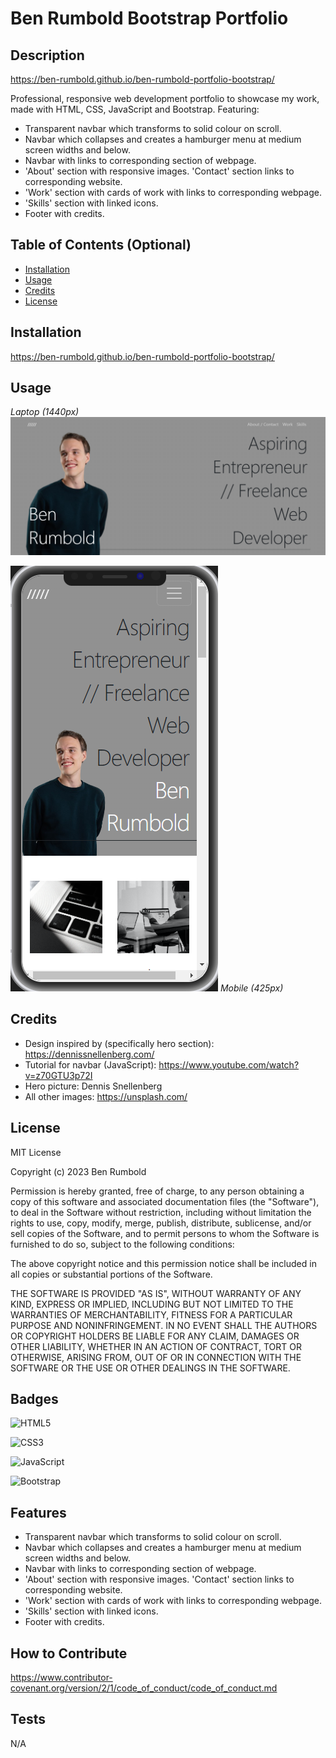 # Ben Rumbold Bootstrap Portfolio

## Description

https://ben-rumbold.github.io/ben-rumbold-portfolio-bootstrap/

Professional, responsive web development portfolio to showcase my work, made with HTML, CSS, JavaScript and Bootstrap. Featuring:
- Transparent navbar which transforms to solid colour on scroll.
- Navbar which collapses and creates a hamburger menu at medium screen widths and below.
- Navbar with links to corresponding section of webpage.
- 'About' section with responsive images. 'Contact' section links to corresponding website.
- 'Work' section with cards of work with links to corresponding webpage.
- 'Skills' section with linked icons.
- Footer with credits.

## Table of Contents (Optional)

- [Installation](#installation)
- [Usage](#usage)
- [Credits](#credits)
- [License](#license)

## Installation

https://ben-rumbold.github.io/ben-rumbold-portfolio-bootstrap/

## Usage

*Laptop (1440px)*
![alt text](assets/images/ReadMeScreenshot1.png)

![alt text](assets/images/ReadMeScreenshot2.png)
*Mobile (425px)*
    

## Credits

- Design inspired by (specifically hero section): https://dennissnellenberg.com/
- Tutorial for navbar (JavaScript): https://www.youtube.com/watch?v=z70GTU3p72I
- Hero picture: Dennis Snellenberg
- All other images: https://unsplash.com/

## License

MIT License

Copyright (c) 2023 Ben Rumbold

Permission is hereby granted, free of charge, to any person obtaining a copy
of this software and associated documentation files (the "Software"), to deal
in the Software without restriction, including without limitation the rights
to use, copy, modify, merge, publish, distribute, sublicense, and/or sell
copies of the Software, and to permit persons to whom the Software is
furnished to do so, subject to the following conditions:

The above copyright notice and this permission notice shall be included in all
copies or substantial portions of the Software.

THE SOFTWARE IS PROVIDED "AS IS", WITHOUT WARRANTY OF ANY KIND, EXPRESS OR
IMPLIED, INCLUDING BUT NOT LIMITED TO THE WARRANTIES OF MERCHANTABILITY,
FITNESS FOR A PARTICULAR PURPOSE AND NONINFRINGEMENT. IN NO EVENT SHALL THE
AUTHORS OR COPYRIGHT HOLDERS BE LIABLE FOR ANY CLAIM, DAMAGES OR OTHER
LIABILITY, WHETHER IN AN ACTION OF CONTRACT, TORT OR OTHERWISE, ARISING FROM,
OUT OF OR IN CONNECTION WITH THE SOFTWARE OR THE USE OR OTHER DEALINGS IN THE
SOFTWARE.

## Badges


![HTML5](https://img.shields.io/badge/html5-%23E34F26.svg?style=for-the-badge&logo=html5&logoColor=white)

![CSS3](https://img.shields.io/badge/css3-%231572B6.svg?style=for-the-badge&logo=css3&logoColor=white)

![JavaScript](https://img.shields.io/badge/JavaScript-323330?style=for-the-badge&logo=javascript&logoColor=F7DF1E)

![Bootstrap](https://img.shields.io/badge/Bootstrap-563D7C?style=for-the-badge&logo=bootstrap&logoColor=white)


## Features

- Transparent navbar which transforms to solid colour on scroll.
- Navbar which collapses and creates a hamburger menu at medium screen widths and below.
- Navbar with links to corresponding section of webpage.
- 'About' section with responsive images. 'Contact' section links to corresponding website.
- 'Work' section with cards of work with links to corresponding webpage.
- 'Skills' section with linked icons.
- Footer with credits.

## How to Contribute

https://www.contributor-covenant.org/version/2/1/code_of_conduct/code_of_conduct.md

## Tests

N/A